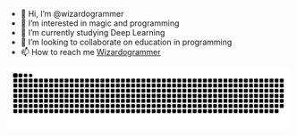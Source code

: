 - 👋 Hi, I’m @wizardogrammer
- 👀 I’m interested in magic and programming
- 🌱 I’m currently studying Deep Learning
- 💞️ I’m looking to collaborate on education in programming
- 📫 How to reach me [Wizardogrammer](mailto:codertalisman@gmail.com?subject=[GitHub])


<div align="center">
  <img src="https://github.com/Platane/snk/raw/output/github-contribution-grid-snake.svg" />
</div>

<!---
wizardogrammer/wizardogrammer is a ✨ special ✨ repository because its `README.md` (this file) appears on your GitHub profile.
You can click the Preview link to take a look at your changes.
--->
